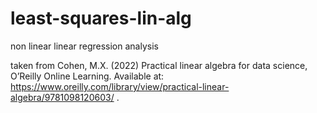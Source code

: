 # least-squares-lin-alg
non linear linear regression analysis

taken from 
Cohen, M.X. (2022) Practical linear algebra for data science, O’Reilly Online Learning. Available at: https://www.oreilly.com/library/view/practical-linear-algebra/9781098120603/ . 
